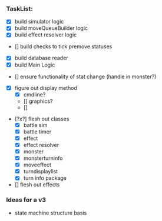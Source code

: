 ### TaskList:
- [x] build simulator logic
- [x] build moveQueueBuilder logic
- [x] build effect resolver logic
- [] build checks to tick premove statuses
- [x] build database reader
- [x] build Main Logic
- [] ensure functionality of stat change (handle in monster?)


- [x] figure out display method
    - [x] cmdline?
    - [] graphics?
    - [] 

- [?x?] flesh out classes
    - [x] battle sim
    - [x] battle timer
    - [x] effect
    - [x] effect resolver
    - [x] monster
    - [x] monsterturninfo
    - [x] moveeffect
    - [x] turndisplaylist
    - [x] turn info package

- [] flesh out effects


### Ideas for a v3
- state machine structure basis
